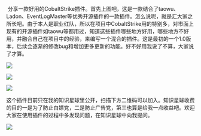  分享一款好用的CobaltStrike插件。首先上图吧，这是一款结合了taowu、Ladon、EventLogMaster等优秀开源插件的一款插件。怎么说呢，就是汇大家之所长吧。由于本人是职业红队，所以在项目中CobaltStrike用的特别多，对市面上现有的开源插件如taowu等都用过，知道这些插件哪些地方好用，哪些地方不好用，并融合自己在项目中的经验，来编写一个混合的插件。这是最初的一个1.0版本，后续会逐渐的修改bug和增加更多更新的功能。好不好用我说了不算，大家说了才算。

![](https://img-blog.csdnimg.cn/img_convert/cf426fafd636d2501c3c1861078e6663.png)

![](https://img-blog.csdnimg.cn/img_convert/c3bbf2594ff3e3d88ddde7e8d48988c1.png)

![](https://img-blog.csdnimg.cn/img_convert/49c134e6228f18eba0491a566b2d0b84.png)

这个插件目前只在我的知识星球里公开，扫描下方二维码可以加入。知识星球收费的目的一是为了防止白嫖党，二是防止广告党，第三也算是给我一点收益吧。欢迎大家在使用插件的过程中多发现问题，在知识星球中向我提问。

![](https://img-blog.csdnimg.cn/1219ed79e9ed449d85d27b732cda5ea6.jpg)
